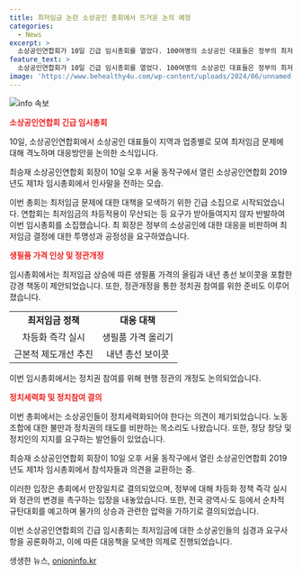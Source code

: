 ```yaml
---
title: 최저임금 논란 소상공인 총회에서 뜨거운 논의 예정
categories:
  - News
excerpt: >
  소상공인연합회가 10일 긴급 임시총회를 열었다. 100여명의 소상공인 대표들은 정부의 최저임금 결정에 격노하며 생필품 가격 올리기와 내년 총선 보이콧을 고려하고 있음을 선언했다. 최승재 회장은 우리 소상공인을 갑을병정대 사람취급한다고 비판하며 정부와 노사 협의체에 대한 불만을 토로했다. 또한, 정치권의 참여를 위해 정관 개정을 제안하고, 정치화된 소상공인들의 목소리를 대변하고자 했다. 연합회는 물가 상승과 정치 세력화를 통한 투쟁을 통해 최저임금에 대한 이념과 관측력을 높였다. 정부에게 입장표명 및 가시적 조치를 촉구하고, 정관 개정을 통한 공식적 정치참여 결의를 예고했다.
feature_text: >
  소상공인연합회가 10일 긴급 임시총회를 열었다. 100여명의 소상공인 대표들은 정부의 최저임금 결정에 격노하며 생필품 가격 올리기와 내년 총선 보이콧을 고려하고 있음을 선언했다. 최승재 회장은 우리 소상공인을 갑을병정대 사람취급한다고 비판하며 정부와 노사 협의체에 대한 불만을 토로했다. 또한, 정치권의 참여를 위해 정관 개정을 제안하고, 정치화된 소상공인들의 목소리를 대변하고자 했다. 연합회는 물가 상승과 정치 세력화를 통한 투쟁을 통해 최저임금에 대한 이념과 관측력을 높였다. 정부에게 입장표명 및 가시적 조치를 촉구하고, 정관 개정을 통한 공식적 정치참여 결의를 예고했다.
image: 'https://www.behealthy4u.com/wp-content/uploads/2024/06/unnamed-file.png'
---
```


<p><img src="https://www.behealthy4u.com/wp-content/uploads/2024/06/unnamed-file.png" alt="info 속보" /></p>

<p><b><span style="color: #ee2323;">소상공인연합회 긴급 임시총회</span></b></p>

<p>10일, 소상공인연합회에서 소상공인 대표들이 지역과 업종별로 모여 최저임금 문제에 대해 격노하며 대응방안을 논의한 소식입니다.</p>

<p data-ke-size="size16">최승재 소상공인연합회 회장이 10일 오후 서울 동작구에서 열린 소상공인연합회 2019년도 제1차 임시총회에서 인사말을 전하는 모습.</p>

<p>이번 총회는 최저임금 문제에 대한 대책을 모색하기 위한 긴급 소집으로 시작되었습니다. 연합회는 최저임금의 차등적용이 무산되는 등 요구가 받아들여지지 않자 반발하여 이번 임시총회를 소집했습니다. 최 회장은 정부의 소상공인에 대한 대응을 비판하며 최저임금 결정에 대한 투명성과 공정성을 요구하였습니다.</p>

<p><b><span style="color: #ee2323;">생필품 가격 인상 및 정관개정</span></b></p>

<p>임시총회에서는 최저임금 상승에 따른 생필품 가격의 올림과 내년 총선 보이콧을 포함한 강경 책동이 제안되었습니다. 또한, 정관개정을 통한 정치권 참여를 위한 준비도 이루어졌습니다.</p>

<table>
  <tr>
    <td style="text-align: center; height: 17px;"><b>최저임금 정책</b></td>
    <td style="text-align: center; height: 17px;"><b>대응 대책</b></td>
  </tr>
  <tr>
    <td style="text-align: center; height: 17px;">차등화 즉각 실시</td>
    <td style="text-align: center; height: 17px;">생필품 가격 올리기</td>
  </tr>
  <tr>
    <td style="text-align: center; height: 17px;">근본적 제도개선 추진</td>
    <td style="text-align: center; height: 17px;">내년 총선 보이콧</td>
  </tr>
</table>

<p>이번 임시총회에서는 정치권 참여를 위해 현행 정관의 개정도 논의되었습니다.</p>

<p><b><span style="color: #ee2323;">정치세력화 및 정치참여 결의</span></b></p>

<p>이번 총회에서는 소상공인들이 정치세력화되어야 한다는 의견이 제기되었습니다. 노동조합에 대한 불만과 정치권의 태도를 비판하는 목소리도 나왔습니다. 또한, 정당 창당 및 정치인의 지지를 요구하는 발언들이 있었습니다.</p>

<p data-ke-size="size16">최승재 소상공인연합회 회장이 10일 오후 서울 동작구에서 열린 소상공인연합회 2019년도 제1차 임시총회에서 참석자들과 의견을 교환하는 중.</p>

<p>이러한 입장은 총회에서 만장일치로 결의되었으며, 정부에 대해 차등화 정책 즉각 실시와 정관의 변경을 촉구하는 입장을 내놓았습니다. 또한, 전국 광역시·도 등에서 순차적 규탄대회를 예고하며 물가의 상승과 관련한 압력을 가하기로 결의되었습니다.</p>

<p>이번 소상공인연합회의 긴급 임시총회는 최저임금에 대한 소상공인들의 심경과 요구사항을 공론화하고, 이에 따른 대응책을 모색한 의제로 진행되었습니다.</p>
생생한 뉴스, <a href="https://onioninfo.kr" rel="dofollow">onioninfo.kr</a>


